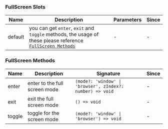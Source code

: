 ### FullScreen Slots

| Name    | Description                                                                                                                       | Parameters | Since |
| ------- | --------------------------------------------------------------------------------------------------------------------------------- | ---------- | ----- |
| default | you can get `enter`, `exit` and `toggle` methods, the usage of these please reference [`FullScreen Methods`](#fullscreen-methods) | -          | -     |

### FullScreen Methods

| Name   | Description                   | Signature                                                 | Since |
| ------ | ----------------------------- | --------------------------------------------------------- | ----- |
| enter  | enter to the full screen mode | `(mode?: 'window' \| 'browser', zIndex?: number) => void` | -     |
| exit   | exit the full screen mode     | `() => void`                                              | -     |
| toggle | toggle for the screen mode    | `(mode?: 'window' \| 'browser') => void`                  | -     |
